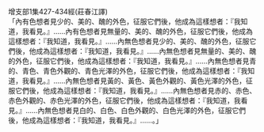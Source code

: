 增支部1集427-434經(莊春江譯)  
「內有色想者見少的、美的、醜的外色，征服它們後，他成為這樣想者：『我知道，我看見。』……內有色想者見無量的、美的、醜的外色，征服它們後，他成為這樣想者：『我知道，我看見。』……內無色想者見少的、美的、醜的外色，征服它們後，他成為這樣想者：『我知道，我看見。』……內無色想者見無量的、美的、醜的外色，征服它們後，他成為這樣想者：『我知道，我看見。』……內無色想者見青的、青色、青色外觀的、青色光澤的外色，征服它們後，他成為這樣想者：『我知道，我看見。』……內無色想者見黃的、黃色、黃色外觀的、黃色光澤的外色，征服它們後，他成為這樣想者：『我知道，我看見。』……內無色想者見赤的、赤色、赤色外觀的、赤色光澤的外色，征服它們後，他成為這樣想者：『我知道，我看見。』……內無色想者見白的、白色、白色外觀的、白色光澤的外色，征服它們後，他成為這樣想者：『我知道，我看見。』……。」  
  
  
